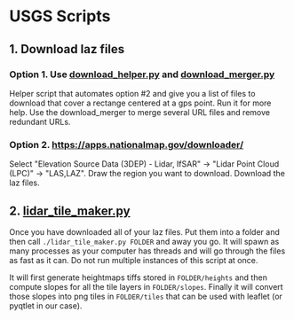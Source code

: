 # USGS Scripts

## 1. Download laz files

### Option 1. Use [download_helper.py](download_helper.py) and [download_merger.py](download_merger.py)
Helper script that automates option #2 and give you a list of files to download that cover a rectange centered at a gps point. Run it for more help. Use the download_merger to merge several URL files and remove redundant URLs.

### Option 2. https://apps.nationalmap.gov/downloader/
Select "Elevation Source Data (3DEP) - Lidar, IfSAR" -> "Lidar Point Cloud (LPC)" -> "LAS,LAZ". Draw the region you want to download. Download the laz files.

## 2. [lidar_tile_maker.py](lidar_tile_maker.py)
Once you have downloaded all of your laz files. Put them into a folder and then call `./lidar_tile_maker.py FOLDER` and away you go. It will spawn as many processes as your computer has threads and will go through the files as fast as it can. Do not run multiple instances of this script at once.

It will first generate heightmaps tiffs stored in `FOLDER/heights` and then compute slopes for all the tile layers in `FOLDER/slopes`. Finally it will convert those slopes into png tiles in `FOLDER/tiles` that can be used with leaflet (or pyqtlet in our case).
